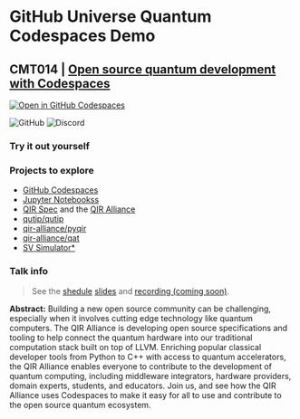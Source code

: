 # GitHub Universe Quantum Codespaces Demo

## CMT014 | [Open source quantum development with Codespaces](https://githubuniverse.com/events/detail/virtual-schedule/00191b20-fdaa-4930-9)


[![Open in GitHub Codespaces](https://github.com/codespaces/badge.svg)](https://github.com/codespaces/new?hide_repo_select=true&ref=main&repo=545155324)

![GitHub](https://img.shields.io/github/license/crazy4pi314/universe-qir-demo) ![Discord](https://img.shields.io/discord/764231928676089909)

### Try it out yourself

### Projects to explore

- [GitHub Codespaces](https://github.com/features/codespaces)
- [Jupyter Notebookss](https://jupyter.org/)
- [QIR Spec](https://github.com/qir-alliance/qir-spec) and the [QIR Alliance](https://www.qir-alliance.org/)
- [qutip/qutip](https://qutip.org/)
- [qir-alliance/pyqir](https://github.com/qir-alliance/pyqir)
- [qir-alliance/qat](https://github.com/qir-alliance/qat)
- [SV Simulator*](TBC)

### Talk info

>See the [shedule](https://githubuniverse.com/events/detail/virtual-schedule/00191b20-fdaa-4930-9) [slides](https://github.com/crazy4pi314/universe-qir-demo) and [recording (coming soon)]().

 **Abstract:** Building a new open source community can be challenging, especially when it involves cutting edge technology like quantum computers. The QIR Alliance is developing open source specifications and tooling to help connect the quantum hardware into our traditional computation stack built on top of LLVM. Enriching popular classical developer tools from Python to C++ with access to quantum accelerators, the QIR Alliance enables everyone to contribute to the development of quantum computing, including middleware integrators, hardware providers, domain experts, students, and educators. Join us, and see how the QIR Alliance uses Codespaces to make it easy for all to use and contribute to the open source quantum ecosystem.
